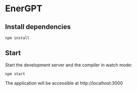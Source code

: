 # EnerGPT

## Install dependencies

```shell
npm install
```

## Start

Start the development server and the compiler in watch mode:

```shell
npm start
```

The application will be accessible at http://localhost:3000
